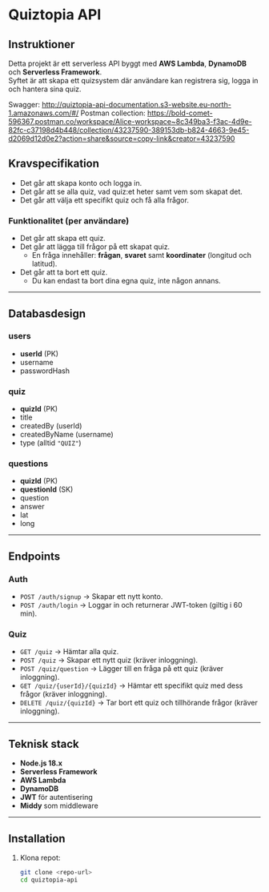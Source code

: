 # Quiztopia API

## Instruktioner

Detta projekt är ett serverless API byggt med **AWS Lambda**, **DynamoDB** och **Serverless Framework**.  
Syftet är att skapa ett quizsystem där användare kan registrera sig, logga in och hantera sina quiz.

Swagger: http://quiztopia-api-documentation.s3-website.eu-north-1.amazonaws.com/#/
Postman collection: https://bold-comet-596367.postman.co/workspace/Alice-workspace~8c349ba3-f3ac-4d9e-82fc-c37198d4b448/collection/43237590-389153db-b824-4663-9e45-d2069d12d0e2?action=share&source=copy-link&creator=43237590

## Kravspecifikation

- Det går att skapa konto och logga in.
- Det går att se alla quiz, vad quiz:et heter samt vem som skapat det.
- Det går att välja ett specifikt quiz och få alla frågor.

### Funktionalitet (per användare)

- Det går att skapa ett quiz.
- Det går att lägga till frågor på ett skapat quiz.
  - En fråga innehåller: **frågan**, **svaret** samt **koordinater** (longitud och latitud).
- Det går att ta bort ett quiz.
  - Du kan endast ta bort dina egna quiz, inte någon annans.

---

## Databasdesign

### users

- **userId** (PK)
- username
- passwordHash

### quiz

- **quizId** (PK)
- title
- createdBy (userId)
- createdByName (username)
- type (alltid `"QUIZ"`)

### questions

- **quizId** (PK)
- **questionId** (SK)
- question
- answer
- lat
- long

---

## Endpoints

### Auth

- `POST /auth/signup` → Skapar ett nytt konto.
- `POST /auth/login` → Loggar in och returnerar JWT-token (giltig i 60 min).

### Quiz

- `GET /quiz` → Hämtar alla quiz.
- `POST /quiz` → Skapar ett nytt quiz (kräver inloggning).
- `POST /quiz/question` → Lägger till en fråga på ett quiz (kräver inloggning).
- `GET /quiz/{userId}/{quizId}` → Hämtar ett specifikt quiz med dess frågor (kräver inloggning).
- `DELETE /quiz/{quizId}` → Tar bort ett quiz och tillhörande frågor (kräver inloggning).

---

## Teknisk stack

- **Node.js 18.x**
- **Serverless Framework**
- **AWS Lambda**
- **DynamoDB**
- **JWT** för autentisering
- **Middy** som middleware

---

## Installation

1. Klona repot:
   ```bash
   git clone <repo-url>
   cd quiztopia-api
   ```
